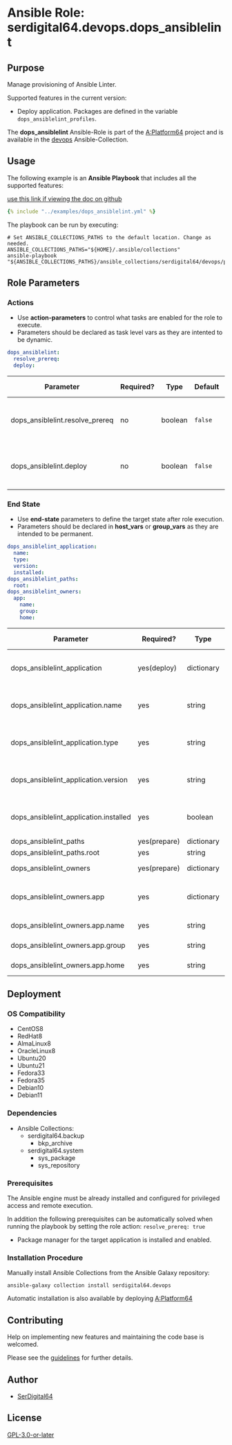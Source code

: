 # Ansible Role: serdigital64.devops.dops_ansiblelint

## Purpose

Manage provisioning of Ansible Linter.

Supported features in the current version:

- Deploy application. Packages are defined in the variable `dops_ansiblelint_profiles`.

The **dops_ansiblelint** Ansible-Role is part of the [A:Platform64](https://github.com/serdigital64/aplatform64) project and is available in the [devops](https://aplatform64.readthedocs.io/en/latest/collections/devops) Ansible-Collection.

## Usage

The following example is an **Ansible Playbook** that includes all the supported features:

[use this link if viewing the doc on github](https://github.com/aplatform64/devops/blob/main/playbooks/dops_ansiblelint.yml)

```yaml
{% include "../examples/dops_ansiblelint.yml" %}
```

The playbook can be run by executing:

```shell
# Set ANSIBLE_COLLECTIONS_PATHS to the default location. Change as needed.
ANSIBLE_COLLECTIONS_PATHS="${HOME}/.ansible/collections"
ansible-playbook "${ANSIBLE_COLLECTIONS_PATHS}/ansible_collections/serdigital64/devops/playbooks/dops_ansiblelint.yml"
```

## Role Parameters

### Actions

- Use **action-parameters** to control what tasks are enabled for the role to execute.
- Parameters should be declared as task level vars as they are intented to be dynamic.

```yaml
dops_ansiblelint:
  resolve_prereq:
  deploy:
```

| Parameter                       | Required? | Type    | Default | Purpose / Value                             |
| ------------------------------- | --------- | ------- | ------- | ------------------------------------------- |
| dops_ansiblelint.resolve_prereq | no        | boolean | `false` | Enable automatic resolution of prequisites  |
| dops_ansiblelint.deploy         | no        | boolean | `false` | Enable installation of application packages |

### End State

- Use **end-state** parameters to define the target state after role execution.
- Parameters should be declared in **host_vars** or **group_vars** as they are intended to be permanent.

```yaml
dops_ansiblelint_application:
  name:
  type:
  version:
  installed:
dops_ansiblelint_paths:
  root:
dops_ansiblelint_owners:
  app:
    name:
    group:
    home:
```

| Parameter                              | Required?    | Type       | Default               | Purpose / Value                    |
| -------------------------------------- | ------------ | ---------- | --------------------- | ---------------------------------- |
| dops_ansiblelint_application           | yes(deploy)  | dictionary |                       | Set application package end state  |
| dops_ansiblelint_application.name      | yes          | string     | `"ansiblelint"`       | Select application package name    |
| dops_ansiblelint_application.type      | yes          | string     | `"pip"`               | Select application package type    |
| dops_ansiblelint_application.version   | yes          | string     | `"latest"`            | Select application package version |
| dops_ansiblelint_application.installed | yes          | boolean    | `true`                | Set application package end state  |
| dops_ansiblelint_paths                 | yes(prepare) | dictionary |                       | Set paths                          |
| dops_ansiblelint_paths.root            | yes          | string     | `"/opt/ansiblelint"`  |                                    |
| dops_ansiblelint_owners                | yes(prepare) | dictionary |                       | Define users                       |
| dops_ansiblelint_owners.app            | yes          | dictionary |                       | Define directory structure owner   |
| dops_ansiblelint_owners.app.name       | yes          | string     | `"ansiblelint"`       | Set login name                     |
| dops_ansiblelint_owners.app.group      | yes          | string     | `"ansiblelint"`       | Set group name                     |
| dops_ansiblelint_owners.app.home       | yes          | string     | `"/home/ansiblelint"` | Set home directory                 |

## Deployment

### OS Compatibility

- CentOS8
- RedHat8
- AlmaLinux8
- OracleLinux8
- Ubuntu20
- Ubuntu21
- Fedora33
- Fedora35
- Debian10
- Debian11

### Dependencies

- Ansible Collections:
  - serdigital64.backup
    - bkp_archive
  - serdigital64.system
    - sys_package
    - sys_repository

### Prerequisites

The Ansible engine must be already installed and configured for privileged access and remote execution.

In addition the following prerequisites can be automatically solved when running the playbook by setting the role action: `resolve_prereq: true`

- Package manager for the target application is installed and enabled.

### Installation Procedure

Manually install Ansible Collections from the Ansible Galaxy repository:

```shell
ansible-galaxy collection install serdigital64.devops
```

Automatic installation is also available by deploying [A:Platform64](https://aplatform64.readthedocs.io/en/latest/#deployment)

## Contributing

Help on implementing new features and maintaining the code base is welcomed.

Please see the [guidelines](https://aplatform64.readthedocs.io/en/latest/contributing/CONTRIBUTING) for further details.

## Author

- [SerDigital64](https://serdigital64.github.io/)

## License

[GPL-3.0-or-later](https://www.gnu.org/licenses/gpl-3.0.txt)
